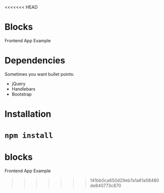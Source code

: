 <<<<<<< HEAD
# Blocks
Frontend App Example

# Dependencies
Sometimes you want bullet points:

* jQuery
* Handlebars
* Bootstrap

# Installation

``npm install``
=======
# blocks
Frontend App Example
>>>>>>> 141bb0ca650d29eb7a1a61a58480de840773c870
